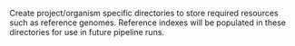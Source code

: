 Create project/organism specific directories to store required resources such as reference genomes. Reference indexes 
will be populated in these directories for use in future pipeline runs.